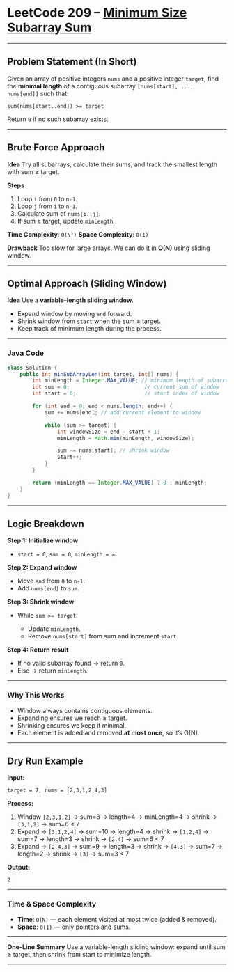 
# LeetCode 209 – [Minimum Size Subarray Sum](https://leetcode.com/problems/minimum-size-subarray-sum/)

---

## Problem Statement (In Short)

Given an array of positive integers `nums` and a positive integer `target`,
find the **minimal length** of a contiguous subarray `[nums[start], ..., nums[end]]` such that:

```
sum(nums[start..end]) >= target
```

Return `0` if no such subarray exists.

---

## Brute Force Approach

**Idea**
Try all subarrays, calculate their sums, and track the smallest length with sum ≥ target.

**Steps**

1. Loop `i` from `0` to `n-1`.
2. Loop `j` from `i` to `n-1`.
3. Calculate sum of `nums[i..j]`.
4. If sum ≥ target, update `minLength`.

**Time Complexity**: `O(N²)`
**Space Complexity**: `O(1)`

**Drawback**
Too slow for large arrays. We can do it in **O(N)** using sliding window.

---

## Optimal Approach (Sliding Window)

**Idea**
Use a **variable-length sliding window**.

* Expand window by moving `end` forward.
* Shrink window from `start` when the sum ≥ target.
* Keep track of minimum length during the process.

---

### Java Code

```java
class Solution {
    public int minSubArrayLen(int target, int[] nums) {
        int minLength = Integer.MAX_VALUE; // minimum length of subarray
        int sum = 0;                        // current sum of window
        int start = 0;                      // start index of window

        for (int end = 0; end < nums.length; end++) {
            sum += nums[end]; // add current element to window

            while (sum >= target) {
                int windowSize = end - start + 1; 
                minLength = Math.min(minLength, windowSize);

                sum -= nums[start]; // shrink window
                start++;
            }
        }

        return (minLength == Integer.MAX_VALUE) ? 0 : minLength;
    }
}
```

---

## Logic Breakdown

**Step 1: Initialize window**

* `start = 0`, `sum = 0`, `minLength = ∞`.

**Step 2: Expand window**

* Move `end` from `0` to `n-1`.
* Add `nums[end]` to `sum`.

**Step 3: Shrink window**

* While `sum >= target`:

  * Update `minLength`.
  * Remove `nums[start]` from sum and increment `start`.

**Step 4: Return result**

* If no valid subarray found → return `0`.
* Else → return `minLength`.

---

### Why This Works

* Window always contains contiguous elements.
* Expanding ensures we reach ≥ target.
* Shrinking ensures we keep it minimal.
* Each element is added and removed **at most once**, so it’s O(N).

---

## Dry Run Example

**Input:**

```
target = 7, nums = [2,3,1,2,4,3]
```

**Process:**

1. Window `[2,3,1,2]` → sum=8 → length=4 → minLength=4 → shrink → `[3,1,2]` → sum=6 < 7
2. Expand → `[3,1,2,4]` → sum=10 → length=4 → shrink → `[1,2,4]` → sum=7 → length=3 → shrink → `[2,4]` → sum=6 < 7
3. Expand → `[2,4,3]` → sum=9 → length=3 → shrink → `[4,3]` → sum=7 → length=2 → shrink → `[3]` → sum=3 < 7

**Output:**

```
2
```

---

### Time & Space Complexity

* **Time**: `O(N)` — each element visited at most twice (added & removed).
* **Space**: `O(1)` — only pointers and sums.

---

**One-Line Summary**
Use a variable-length sliding window: expand until sum ≥ target, then shrink from start to minimize length.

---
